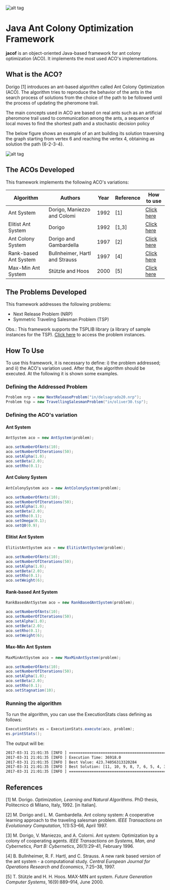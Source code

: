 ![alt tag](https://raw.githubusercontent.com/thiagodnf/jacof/master/src/main/resources/logo.png)


Java Ant Colony Optimization Framework
=========
**jacof** is an object-oriented Java-based framework for ant colony optimization (ACO). It implements the most used ACO's implementations.

What is the ACO?
-----

Dorigo [1] introduces an ant-based algorithm called Ant Colony Optimization (ACO). The algorithm tries to reproduce the behavior of the ants in the search process of solutions from the choice of the path to be followed until the process of updating the pheromone trail.

The main concepts used in ACO are based on real ants such as an artificial pheromone trail used to communication among the ants, a sequence of local moves to find the shortest path and a stochastic decision policy

The below figure shows an example of an ant building its solution traversing the graph starting from vertex 6 and reaching
the vertex 4, obtaining as solution the path {6-2-3-4}.

![alt tag](https://raw.githubusercontent.com/thiagodnf/jacof/master/src/main/resources/path.png)


The ACOs Developed
-------

This framework implements the following ACO's variations:

| Algorithm                  | Authors | Year | Reference | How to use | 
|---------------------------|----------------------|----------------------|----|----|
Ant System | Dorigo, Maniezzo and Colomi | 1992 |  [1] | [Click here](#ant-system) |
Elitist Ant System | Dorigo | 1992 |  [1,3] | [Click here](#elitist-ant-system) |
Ant Colony System | Dorigo and Gambardella | 1997 |  [2] | [Click here](#ant-colony-system) |
Rank-based Ant System | Bullnheimer, Hartl and Strauss | 1997 |  [4] | [Click here](#rank-based-ant-system ) |
Max-Min Ant System | Stützle and Hoos | 2000 |  [5] | [Click here](#max-min-ant-system) |

The Problems Developed
-------

This framework addresses the following problems:

* Next Release Problem (NRP)
* Symmetric Traveling Salesman Problem (TSP)

Obs.: This framework supports the TSPLIB library (a library of sample instances for the TSP). [Click here](http://elib.zib.de/pub/mp-testdata/tsp/tsplib/tsp/index.html) to access the problem instances.

How To Use
-------

To use this framework, it is necessary to define: i) the problem addressed; and ii) the ACO's variation used. After that, the algorithm should be executed. At the following it is shown some examples.

### Defining the Addressed Problem

```java
Problem nrp = new NextReleaseProblem("in/delsagrado20.nrp");
Problem tsp = new TravellingSalesmanProblem("in/oliver30.tsp");
```

### Defining the ACO's variation

#### Ant System

```java
AntSystem aco = new AntSystem(problem);

aco.setNumberOfAnts(10);
aco.setNumberOfIterations(50);
aco.setAlpha(1.0);
aco.setBeta(2.0);
aco.setRho(0.1);
```

#### Ant Colony System

```java
AntColonySystem aco = new AntColonySystem(problem);

aco.setNumberOfAnts(10);
aco.setNumberOfIterations(50);
aco.setAlpha(1.0);
aco.setBeta(2.0);
aco.setRho(0.1);
aco.setOmega(0.1);
aco.setQ0(0.9);
```

#### Elitist Ant System


```java
ElitistAntSystem aco = new ElitistAntSystem(problem);

aco.setNumberOfAnts(10);
aco.setNumberOfIterations(50);
aco.setAlpha(1.0);
aco.setBeta(2.0);
aco.setRho(0.1);
aco.setWeight(6);
```

#### Rank-based Ant System

```java
RankBasedAntSystem aco = new RankBasedAntSystem(problem);

aco.setNumberOfAnts(10);
aco.setNumberOfIterations(50);
aco.setAlpha(1.0);
aco.setBeta(2.0);
aco.setRho(0.1);
aco.setWeight(6);
```

#### Max-Min Ant System

```java
MaxMinAntSystem aco = new MaxMinAntSystem(problem);

aco.setNumberOfAnts(10);
aco.setNumberOfIterations(50);
aco.setAlpha(1.0);
aco.setBeta(2.0);
aco.setRho(0.1);
aco.setStagnation(10);
```

### Running the algorithm

To run the algorithm, you can use the ExecutionStats class defining as follows:

```java
ExecutionStats es = ExecutionStats.execute(aco, problem);
es.printStats();
```
The output will be:

```sh
2017-03-31 21:01:35 [INFO ] ==================================================
2017-03-31 21:01:35 [INFO ] Execution Time: 36918.0
2017-03-31 21:01:35 [INFO ] Best Value: 423.74056313320284
2017-03-31 21:01:35 [INFO ] Best Solution: [11, 10, 9, 8, 7, 6, 5, 4, 3, 2, 0, 1]
2017-03-31 21:01:35 [INFO ] ==================================================
```

References
-------
[1] M. Dorigo. *Optimization, Learning and Natural Algorithms*. PhD thesis, Politecnico di
Milano, Italy, 1992. [in Italian].

[2] M. Dorigo and L. M. Gambardella. Ant colony system: A cooperative learning approach
to the traveling salesman problem. *IEEE Transactions on Evolutionary Computation*,
1(1):53–66, April 1997.

[3] M. Dorigo, V. Maniezzo, and A. Colorni. Ant system: Optimization by a colony of
cooperating agents. *IEEE Transactions on Systems, Man, and Cybernetics, Part B:
Cybernetics*, 26(1):29–41, February 1996.

[4] B. Bullnheimer, R. F. Hartl, and C. Strauss. A new rank based version of the ant system - a
computational study. *Central European Journal for Operations Research and Economics*,
7:25–38, 1997.

[5] T. Stützle and H. H. Hoos. MAX-MIN ant system. *Future Generation Computer Systems*,
16(9):889–914, June 2000.
